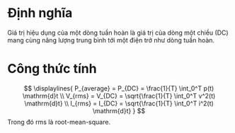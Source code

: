 # Định nghĩa
Giá trị hiệu dụng của một dòng tuần hoàn là giá trị của dòng một chiều (DC) mang cùng năng lượng trung bình tới một điện trở như dòng tuần hoàn.
# Công thức tính
$$
\displaylines{
P_{average} = P_{DC} = \frac{1}{T} \int_0^T p(t) \mathrm{d}t \\
V_{rms} = V_{DC} = \sqrt{\frac{1}{T} \int_0^T v^2(t) \mathrm{d}t} \\
I_{rms} = I_{DC} = \sqrt{\frac{1}{T} \int_0^T i^2(t) \mathrm{d}t}
}
$$
Trong đó rms là root-mean-square.